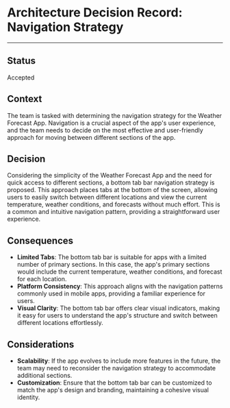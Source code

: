 # Architecture Decision Record: Navigation Strategy
---
## Status
Accepted
## Context
The team is tasked with determining the navigation strategy for the Weather Forecast App. Navigation is a crucial aspect of the app's user experience, and the team needs to decide on the most effective and user-friendly approach for moving between different sections of the app.
## Decision
Considering the simplicity of the Weather Forecast App and the need for quick access to different sections, a bottom tab bar navigation strategy is proposed. This approach places tabs at the bottom of the screen, allowing users to easily switch between different locations and view the current temperature, weather conditions, and forecasts without much effort. This is a common and intuitive navigation pattern, providing a straightforward user experience.
## Consequences
- **Limited Tabs**: The bottom tab bar is suitable for apps with a limited number of primary sections. In this case, the app's primary sections would include the current temperature, weather conditions, and forecast for each location.
- **Platform Consistency**: This approach aligns with the navigation patterns commonly used in mobile apps, providing a familiar experience for users.
- **Visual Clarity**: The bottom tab bar offers clear visual indicators, making it easy for users to understand the app's structure and switch between different locations effortlessly.

## Considerations
- **Scalability**: If the app evolves to include more features in the future, the team may need to reconsider the navigation strategy to accommodate additional sections.
- **Customization**: Ensure that the bottom tab bar can be customized to match the app's design and branding, maintaining a cohesive visual identity.





